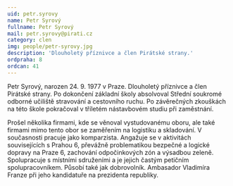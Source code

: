 ```yaml
---
uid: petr.syrovy
name: Petr Syrový
fullname: Petr Syrový
mail: petr.syrovy@pirati.cz
category: clen
img: people/petr-syrovy.jpg
description: 'Dlouholetý příznivce a člen Pirátské strany.'
ordpraha: 8
ordcan: 41
---
```

Petr Syrový, narozen 24. 9. 1977 v Praze. Dlouholetý příznivce a člen Pirátské strany. Po dokončení základní školy absolvoval Střední soukromé odborné učiliště stravování a cestovního ruchu. Po závěrečných zkouškách na této škole pokračoval v tříletém nástavbovém studiu při zaměstnání.

Prošel několika firmami, kde se věnoval vystudovanému oboru, ale také firmami mimo tento obor se zaměřením na logistiku a skladování. V současnosti pracuje jako komparzista. Angažuje se v aktivitách souvisejících s Prahou 6, převážně problematikou bezpečné a logické dopravy na Praze 6, zachování odpočinkových zón a výsadbou zeleně. Spolupracuje s místními sdruženími a je jejich častým petičním spolupracovníkem. Působí také jak dobrovolník. Ambasador Vladimíra Franze při jeho kandidatuře na prezidenta republiky.
